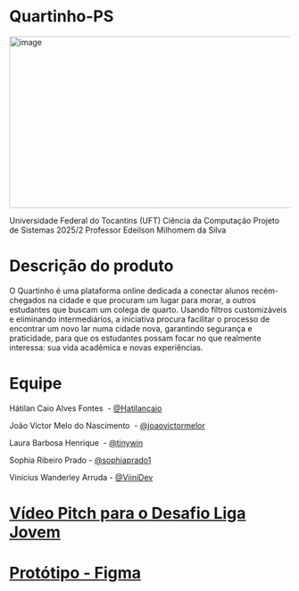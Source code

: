 # Quartinho-PS

<img width="540" height="308" alt="image" src="https://github.com/user-attachments/assets/471390e7-41ff-4bb7-bdd6-9f863ffe039e" />


Universidade Federal do Tocantins (UFT)
Ciência da Computação
Projeto de Sistemas 2025/2
Professor Edeilson Milhomem da Silva

# Descrição do produto

O Quartinho é uma plataforma online dedicada a conectar alunos recém-chegados na cidade e que procuram um lugar para morar, a outros estudantes que buscam um colega de quarto. Usando filtros customizáveis e eliminando intermediários, a iniciativa procura facilitar o processo de encontrar um novo lar numa cidade nova, garantindo segurança e praticidade, para que os estudantes possam focar no que realmente interessa: sua vida acadêmica e novas experiências.


# Equipe

Hátilan Caio Alves Fontes  - [@Hatilancaio](https://github.com/Hatilancaio)

João Victor Melo do Nascimento  - [@joaovictormelor](https://github.com/joaovictormelor)

Laura Barbosa Henrique  - [@tinywin](https://github.com/tinywin)

Sophia Ribeiro Prado - [@sophiaprado1](https://github.com/sophiaprado1)

Vinícius Wanderley Arruda - [@ViiniDev](https://github.com/ViiniDev)

# [Vídeo Pitch para o Desafio Liga Jovem](https://youtu.be/oRFkZjGtHVI?si=QO7GZrxkkUTTM4z9)

# [Protótipo - Figma](https://www.figma.com/design/iVLNSYRE2kueqLmTxqiMql/Quartinho?m=auto&t=rqkmVmDXYPbeSLbM-1)
